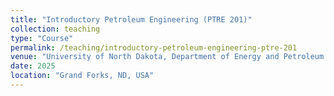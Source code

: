 ```yaml
---
title: "Introductory Petroleum Engineering (PTRE 201)"
collection: teaching
type: "Course"
permalink: /teaching/introductory-petroleum-engineering-ptre-201
venue: "University of North Dakota, Department of Energy and Petroleum Engineering"
date: 2025
location: "Grand Forks, ND, USA"
---
```


